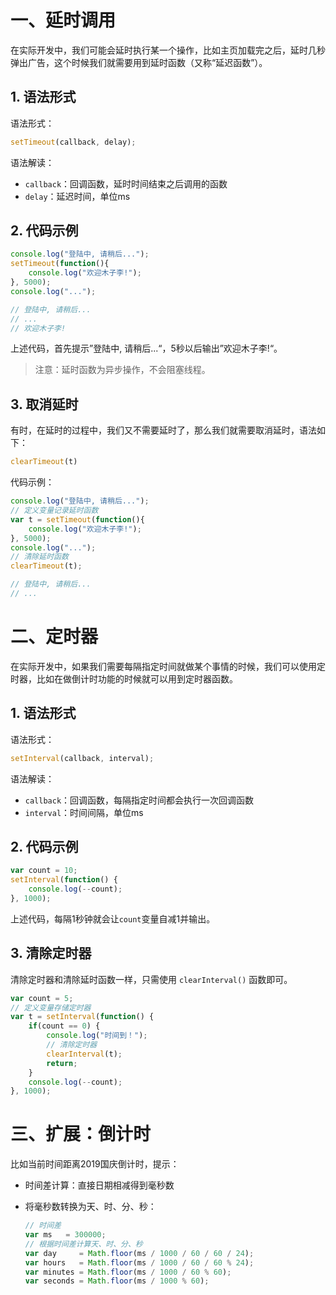 # 一、延时调用

在实际开发中，我们可能会延时执行某一个操作，比如主页加载完之后，延时几秒弹出广告，这个时候我们就需要用到延时函数（又称“延迟函数”）。

## 1. 语法形式

语法形式：

```js
setTimeout(callback, delay);
```

语法解读：

- `callback`：回调函数，延时时间结束之后调用的函数
- `delay`：延迟时间，单位ms

## 2. 代码示例

```js
console.log("登陆中, 请稍后...");
setTimeout(function(){
    console.log("欢迎木子李!");
}, 5000);
console.log("...");

// 登陆中, 请稍后...
// ...
// 欢迎木子李!
```

上述代码，首先提示”登陆中, 请稍后...“，5秒以后输出”欢迎木子李!“。

> 注意：延时函数为异步操作，不会阻塞线程。

## 3. 取消延时

有时，在延时的过程中，我们又不需要延时了，那么我们就需要取消延时，语法如下：

```js
clearTimeout(t)
```

代码示例：

```js
console.log("登陆中, 请稍后...");
// 定义变量记录延时函数
var t = setTimeout(function(){
    console.log("欢迎木子李!");
}, 5000);
console.log("...");
// 清除延时函数
clearTimeout(t);

// 登陆中, 请稍后...
// ...
```

# 二、定时器 

在实际开发中，如果我们需要每隔指定时间就做某个事情的时候，我们可以使用定时器，比如在做倒计时功能的时候就可以用到定时器函数。

## 1. 语法形式

语法形式：

```js
setInterval(callback, interval);
```

语法解读：

- `callback`：回调函数，每隔指定时间都会执行一次回调函数
- `interval`：时间间隔，单位ms

## 2. 代码示例

```js
var count = 10;
setInterval(function() {
    console.log(--count);
}, 1000);
```

上述代码，每隔1秒钟就会让`count`变量自减1并输出。

## 3. 清除定时器

清除定时器和清除延时函数一样，只需使用 `clearInterval()` 函数即可。

```js
var count = 5;
// 定义变量存储定时器
var t = setInterval(function() {
    if(count == 0) {
        console.log("时间到！");
        // 清除定时器
        clearInterval(t);
        return;
    }
    console.log(--count);
}, 1000);
```

# 三、扩展：倒计时

比如当前时间距离2019国庆倒计时，提示：

- 时间差计算：直接日期相减得到毫秒数

- 将毫秒数转换为天、时、分、秒：

  ```js
  // 时间差
  var ms   = 300000;  
  // 根据时间差计算天、时、分、秒
  var day     = Math.floor(ms / 1000 / 60 / 60 / 24);
  var hours   = Math.floor(ms / 1000 / 60 / 60 % 24);
  var minutes = Math.floor(ms / 1000 / 60 % 60);
  var seconds = Math.floor(ms / 1000 % 60);
  ```




